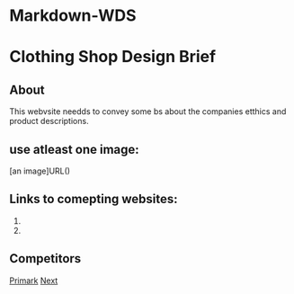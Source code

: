 # Markdown-WDS

# Clothing Shop Design Brief

## About
This webvsite needds to convey some bs about the companies etthics and product descriptions.

## use atleast one image:
[an image]URL()
## Links to comepting websites:
1.
2.


## Competitors
[Primark](https://www.primark.com/en/)
[Next](https://www3.next.co.uk/)